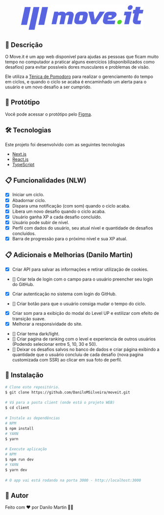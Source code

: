 <h1 align="center">
  <img width="400px" src="./.github/images/logo-full.svg" />
</h1>

## :page_facing_up: Descrição
O Move.it é um app web disponível para ajudas as pessoas que ficam muito tempo no computador a praticar alguns exercícios (disponibilizados como desafios) para evitar possíveis dores musculares e problemas de visão.

Ele utiliza a <a href="https://pt.wikipedia.org/wiki/T%C3%A9cnica_pomodoro">Ténica de Pomodoro</a> para realizar o gerenciamento do tempo em ciclos, e quando o ciclo se acaba é encaminhado um alerta para o usuário e um novo desafio a ser cumprido.

## :art: Protótipo
Você pode acessar o protótipo pelo <a href="https://www.figma.com/file/ge20pu3ofMOKoliUyKx1Nl/Move.it-1.0">Figma<a>.

## 🛠 Tecnologias
Este projeto foi desenvolvido com as seguintes tecnologias

- [Next.js](https://nextjs.org/)
- [React.js](https://pt-br.reactjs.org/)
- [TypeScript](https://www.typescriptlang.org/)

## :clipboard: Funcionalidades (NLW)
- [x] Iniciar um ciclo.
- [x] Abadornar ciclo.
- [x] Dispara uma notificação (com som) quando o ciclo acaba.
- [x] Libera um novo desafio quando o ciclo acaba.
- [x] Usuário ganha XP a cada desafio concluído.
- [x] Usuário pode subir de nível.
- [x] Perfil com dados do usuário, seu atual nível e quantidade de desafios concluídos.
- [x] Barra de progressão para o próximo nível e sua XP atual.

## :clipboard: Adicionais e Melhorias (Danilo Martin)
- [x] Criar API para salvar as informações e retirar utilização de cookies.
- [] Criar tela de login com o campo para o usuário preencher seu login do GitHub.
- [x] Criar autenticação no sistema com login do GitHub.
- [] Criar botão para que o usuário consiga mudar o tempo do ciclo.
- [x] Criar som para a exibição do modal do Level UP e estilizar com efeito de transição suave.
- [x] Melhorar a responsividade do site.
- [] Criar tema dark/light.
- [] Criar pagina de ranking com o level e experiencia de outros usuários (Podendo selecionar entre 5, 10, 30 e 50).
- [] Deixar os desafios salvos no banco de dados e criar página exibindo a quantidade que o usuário concluiu de cada desafio (nova pagina customizada com SSR) ao clicar em sua foto de perfil.


## :closed_book: Instalação

```bash
# Clone este repositório.
$ git clone https://github.com/DaniloMSilveira/moveit.git

# Vá para a pasta client (onde está o projeto WEB)
$ cd client

# Instale as dependências
# NPM
$ npm install 
# YARN
$ yarn

# Execute aplicação
# NPM
$ npm run dev
# YARN
$ yarn dev
 
# O app vai está rodando na porta 3000 - http://localhost:3000
```

## :man: Autor
Feito com ❤️ por Danilo Martin :wave:🚀
